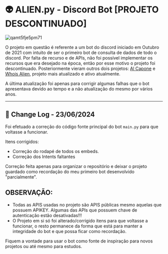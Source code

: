 
# 👽 ALIEN.py - Discord Bot [PROJETO DESCONTINUADO]


![qamt5fje5pm71](https://github.com/cristopherrissardi/Alien.py/assets/93612872/db5f9ca6-efde-4bec-aa82-94e286c999b7)

O projeto em questão é referente a um bot do discord iniciado em Outubro de 2021 com intuito de ser o primeiro bot de consulta de dados de todo o discord. Por falta de recurso e de APIs, não foi possível implementar os recursos que era desejado na época, então por esse motivo o projeto foi descontinuado. Posteriormente vieram outros dois projetos: [Al Capone](https://github.com/cristopherrissardi/Al-Capone-Bot) e [Whois Alien](https://github.com/cristopherrissardi/Whois-Alien-Bot), projeto mais atualizado e ativo atualmente.

A última atualização foi apenas para corrigir algumas falhas que o bot apresentava devido ao tempo e a não atualização do mesmo por vários anos. 

---

## 📃 Change Log - 23/06/2024

Foi efetuado a correção do código fonte principal do bot `main.py` para que voltasse a funcionar.

Itens corrigidos:

- Correção do rodapé de todos os embeds.
- Correção dos Intents faltantes

Correção feita apenas para organizar o repositório e deixar o projeto guardado como recordação do meu primeiro bot desenvolvido "parcialmente".


## OBSERVAÇÃO:

- Todas as APIS usadas no projeto são APIS públicas mesmo aquelas que possuem APIKEY. Algumas das APIs que possuem chave de autenticação estão desativadas!!!
- O Projeto em si só foi alterado/corrigido itens para que voltasse a funcionar, o resto permanece da forma que está para manter a integridade do bot e que possa ficar como recordação.

 Fiquem a vontade para usar o bot como fonte de inspiração para novos projetos ou até mesmo para estudos.

